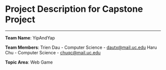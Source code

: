 # Project Description for Capstone Project
* * * 
 **Team Name**: YipAndYap
 
 **Team Members**:
 Trien Dau - Computer Science - <dautx@mail.uc.edu>
 Haru Chu - Computer Science - <chuqc@mail.uc.edu>
 
 **Topic Area**: Web Game
